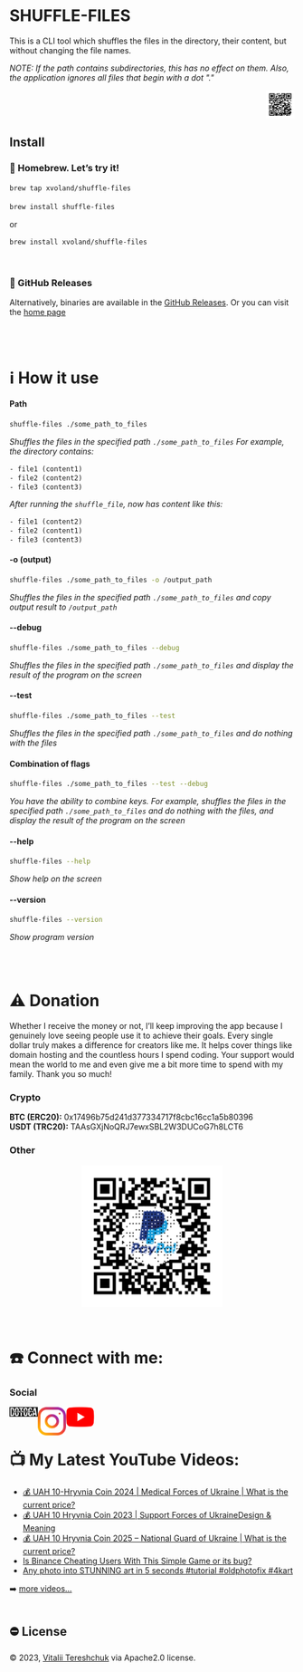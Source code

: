 # SHUFFLE-FILES
This is a CLI tool which shuffles the files in the directory, their content, but without changing the file names.

*NOTE: If the path contains subdirectories, this has no effect on them. Also, the application ignores all files that begin with a dot "."*

<p align="right"><img align="center" src="https://raw.githubusercontent.com/xvoland/xvoland/main/images/qr_shuffle-files.png" alt="DOTOCA Ltd." height="50" width="50" /></a>
</p>

## Install

### 🍺 Homebrew.  Let’s try it!

```bash
brew tap xvoland/shuffle-files

brew install shuffle-files
```
or
```bash
brew install xvoland/shuffle-files
```

<br />



### 🐙 GitHub Releases

Alternatively, binaries are available in the [GitHub Releases][githubreleases]. Or you can visit the [home page][homepage]

<br />
<br />

# ℹ️ How it use

#### Path
```bash
shuffle-files ./some_path_to_files
```

*Shuffles the files in the specified path `./some_path_to_files`*
*For example, the directory contains:*

	- file1 (content1)
	- file2 (content2)
	- file3 (content3)

*After running the `shuffle_file`, now has content like this:*

	- file1 (content2)
	- file2 (content1)
	- file3 (content3)


#### -o (output)

```bash
shuffle-files ./some_path_to_files -o /output_path
```

*Shuffles the files in the specified path `./some_path_to_files` and copy output result to `/output_path`*



#### --debug
```bash
shuffle-files ./some_path_to_files --debug
```

*Shuffles the files in the specified path `./some_path_to_files` and display the result of the program on the screen*



#### --test
```bash
shuffle-files ./some_path_to_files --test
```

*Shuffles the files in the specified path `./some_path_to_files` and do nothing with the files*



#### Combination of flags
```bash
shuffle-files ./some_path_to_files --test --debug
```

*You have the ability to combine keys.
For example, shuffles the files in the specified path `./some_path_to_files` and do nothing with the files, and display the result of the program on the screen*



#### --help
```bash
shuffle-files --help
```

*Show help on the screen*



#### --version
```bash
shuffle-files --version
```

*Show program version*

<br />
<br />

# ⚠️ Donation

Whether I receive the money or not, I’ll keep improving the app because I genuinely love seeing people use it to achieve their goals. Every single dollar truly makes a difference for creators like me. It helps cover things like domain hosting and the countless hours I spend coding. Your support would mean the world to me and even give me a bit more time to spend with my family. Thank you so much!

### Crypto

**BTC (ERC20):** 0x17496b75d241d377334717f8cbc16cc1a5b80396<br />
**USDT (TRC20):** TAAsGXjNoQRJ7ewxSBL2W3DUCoG7h8LCT6


### Other

<p align="center">
  <a href="https://paypal.me/xvoland" target="blank"><img align="center" src="https://raw.githubusercontent.com/xvoland/xvoland/main/images/paypal.png" alt="PayPal" width="250" /></a>
</p>

<br />


# ☎️ Connect with me:

### Social
[<img align="left" alt="xVoLAnD" width="50px" src="https://raw.githubusercontent.com/xvoland/xvoland/main/images/logo-dotoca.svg" />][home]
[<img align="left" alt="xvoland | Instagram" width="50px" src="https://raw.githubusercontent.com/xvoland/xvoland/main/images/instagram.svg" />][instagram]
[<img align="left" alt="Vitalii Tereshchuk | YouTube" width="50px" src="https://raw.githubusercontent.com/xvoland/xvoland/main/images/youtube.svg" />][youtube]

<br />
<br />

# 📺 My Latest YouTube Videos:
<!-- YOUTUBE:START -->
- [💰 UAH 10-Hryvnia Coin 2024 | Medical Forces of Ukraine | What is the current price?](https://www.youtube.com/watch?v=hzxMvMFsSys)
- [💰 UAH 10 Hryvnia Coin 2023 | Support Forces of UkraineDesign &amp; Meaning](https://www.youtube.com/watch?v=5Qk8pAQXZSk)
- [💰 UAH 10 Hryvnia Coin 2025 – National Guard of Ukraine | What is the current price?](https://www.youtube.com/watch?v=cgfaAY2ZNCI)
- [Is Binance Cheating Users With This Simple Game or its bug?](https://www.youtube.com/watch?v=yDC6xIRNHwc)
- [Any photo into STUNNING art in 5 seconds #tutorial #oldphotofix #4kart](https://www.youtube.com/shorts/CCYGcLL1cq8)
<!-- YOUTUBE:END -->

➡️ [more videos...][youtube]
<br />
<br />

## ⛔ License

&copy; 2023, [Vitalii Tereshchuk][home] via Apache2.0 license.


[home]: http://dotoca.net
[homepage]: https://dotoca.net/shuffle-files
[githubreleases]: https://github.com/xvoland/shuffle-files/releases
[paypal]: https://paypal.me/xvoland
[youtube]: https://youtube.com/xvoland
[instagram]: https://www.instagram.com/xvoland/
[opencollective]: https://opencollective.com/extract/backers/0/website